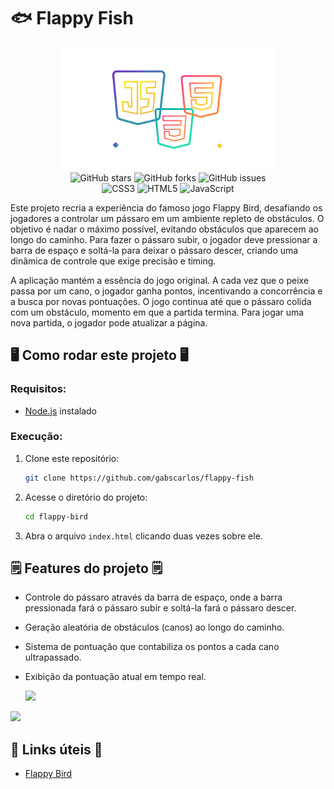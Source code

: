 # 🐟 Flappy Fish

<div align="center">
<img src="https://github.com/portfolio-projetos-dev/flappy-bird/raw/main/.gitassets/capa.png" width="350" />

<div data-badges>
    <img src="https://img.shields.io/github/stars/portfolio-projetos-dev/flappy-bird?style=for-the-badge" alt="GitHub stars" />
    <img src="https://img.shields.io/github/forks/portfolio-projetos-dev/flappy-bird?style=for-the-badge" alt="GitHub forks" />
    <img src="https://img.shields.io/github/issues/portfolio-projetos-dev/flappy-bird?style=for-the-badge" alt="GitHub issues" />
</div>

<div data-badges>
    <img src="https://img.shields.io/badge/css3-%231572B6.svg?style=for-the-badge&logo=css3&logoColor=white" alt="CSS3" />
    <img src="https://img.shields.io/badge/html5-%23E34F26.svg?style=for-the-badge&logo=html5&logoColor=white" alt="HTML5" />
    <img src="https://img.shields.io/badge/javascript-%23F7DF1E.svg?style=for-the-badge&logo=javascript&logoColor=black" alt="JavaScript" />
</div>
</div>

Este projeto recria a experiência do famoso jogo Flappy Bird, desafiando os jogadores a controlar um pássaro em um ambiente repleto de obstáculos. O objetivo é nadar o máximo possível, evitando obstáculos que aparecem ao longo do caminho. Para fazer o pássaro subir, o jogador deve pressionar a barra de espaço e soltá-la para deixar o pássaro descer, criando uma dinâmica de controle que exige precisão e timing.

A aplicação mantém a essência do jogo original. A cada vez que o peixe passa por um cano, o jogador ganha pontos, incentivando a concorrência e a busca por novas pontuações. O jogo continua até que o pássaro colida com um obstáculo, momento em que a partida termina. Para jogar uma nova partida, o jogador pode atualizar a página.

## 🖥️ Como rodar este projeto 🖥️

### Requisitos:

- [Node.js](https://nodejs.org/pt) instalado

### Execução:

1. Clone este repositório:

   ```sh
   git clone https://github.com/gabscarlos/flappy-fish
   ```

2. Acesse o diretório do projeto:

   ```sh
   cd flappy-bird
   ```

3. Abra o arquivo `index.html` clicando duas vezes sobre ele.

## 🗒️ Features do projeto 🗒️

- Controle do pássaro através da barra de espaço, onde a barra pressionada fará o pássaro subir e soltá-la fará o pássaro descer.
- Geração aleatória de obstáculos (canos) ao longo do caminho.
- Sistema de pontuação que contabiliza os pontos a cada cano ultrapassado.
- Exibição da pontuação atual em tempo real.

  ![](https://github.com/gabscarlos/flappy-fish/raw/main/.gitassets/2.jpg)

![](https://github.com/gabscarlos/flappy-fish/raw/main/.gitassets/3.jpg)

## 💎 Links úteis 💎

- [Flappy Bird](https://pt.wikipedia.org/wiki/Flappy_Bird)
